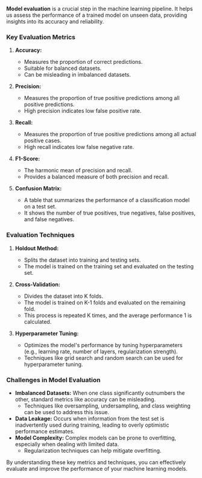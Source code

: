 **Model evaluation** is a crucial step in the machine learning pipeline. It helps us assess the performance of a trained model on unseen data, providing insights into its accuracy and reliability.

### Key Evaluation Metrics

1. **Accuracy:**
    
    - Measures the proportion of correct predictions.
    - Suitable for balanced datasets.
    - Can be misleading in imbalanced datasets.
2. **Precision:**
    
    - Measures the proportion of true positive predictions among all positive predictions.
    - High precision indicates low false positive rate.
3. **Recall:**
    
    - Measures the proportion of true positive predictions among all actual positive cases.
    - High recall indicates low false negative rate.
4. **F1-Score:**
    
    - The harmonic mean of precision and recall.
    - Provides a balanced measure of both precision and recall.
5. **Confusion Matrix:**
    
    - A table that summarizes the performance of a classification model on a test set.
    - It shows the number of true positives, true negatives, false positives, and false negatives.

### Evaluation Techniques

1. **Holdout Method:**
    
    - Splits the dataset into training and testing sets.
    - The model is trained on the training set and evaluated on the testing set.
2. **Cross-Validation:**
    
    - Divides the dataset into K folds.
    - The model is trained on K-1 folds and evaluated on the remaining fold.
    - This process is repeated K times, and the average performance 1 is calculated.  
        
    
3. **Hyperparameter Tuning:**
    
    - Optimizes the model's performance by tuning hyperparameters (e.g., learning rate, number of layers, regularization strength).
    - Techniques like grid search and random search can be used for hyperparameter tuning.

### Challenges in Model Evaluation

- **Imbalanced Datasets:** When one class significantly outnumbers the other, standard metrics like accuracy can be misleading.
    - Techniques like oversampling, undersampling, and class weighting can be used to address this issue.
- **Data Leakage:** Occurs when information from the test set is inadvertently used during training, leading to overly optimistic performance estimates.
- **Model Complexity:** Complex models can be prone to overfitting, especially when dealing with limited data.
    - Regularization techniques can help mitigate overfitting.

By understanding these key metrics and techniques, you can effectively evaluate and improve the performance of your machine learning models.